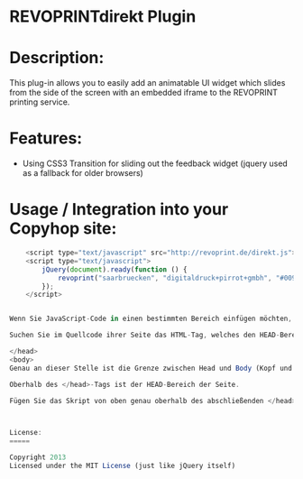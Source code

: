 REVOPRINTdirekt Plugin
===========

Description:
=====

This plug-in allows you to easily add an animatable UI widget which slides from the side of the screen with an embedded iframe to the REVOPRINT printing service.



Features:
=====

  - Using CSS3 Transition for sliding out the feedback widget (jquery used as a fallback for older browsers)



Usage / Integration into your Copyhop site:
=====



```javascript
    <script type="text/javascript" src="http://revoprint.de/direkt.js"></script>
    <script type="text/javascript">
        jQuery(document).ready(function () {
            revoprint("saarbruecken", "digitaldruck+pirrot+gmbh", "#009ee3");
        });
    </script>


Wenn Sie JavaScript-Code in einen bestimmten Bereich einfügen möchten, müssen Sie Ihr HTML-Dokument mit einem Editor öffnen, um den HTML-Code (Quellcode) der Seite einzusehen um die Bereiche 'Head' und 'Body' zu lokalisieren.

Suchen Sie im Quellcode ihrer Seite das HTML-Tag, welches den HEAD-Bereich abschließt. Gleich darunter finden Sie in der Regel das HTML-Tag welches den Beginn des Body-Bereichs darstellt:

</head>
<body>
Genau an dieser Stelle ist die Grenze zwischen Head und Body (Kopf und Körper ) Ihres HTML-Dokuments.

Oberhalb des </head>-Tags ist der HEAD-Bereich der Seite.

Fügen Sie das Skript von oben genau oberhalb des abschließenden </head> tags ein.



License:
=====

Copyright 2013
Licensed under the MIT License (just like jQuery itself)

